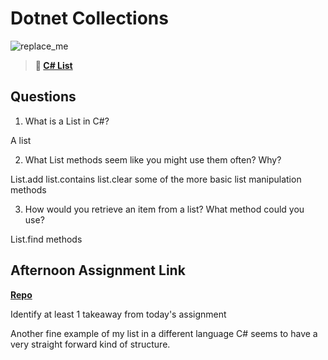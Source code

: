 # Dotnet Collections

![replace_me](https://codeworks.blob.core.windows.net/public/assets/img/illustrations/placeholder.svg)

> **📖 [C# List](https://codeworksacademy.com/fs-student-guide/resources/wk10/02-List-Methods)**

## Questions

1. What is a List in C#?

A list 

2. What List methods seem like you might use them often? Why?

List.add list.contains list.clear some of the more basic list manipulation methods

3. How would you retrieve an item from a list? What method could you use?

List.find methods

## Afternoon Assignment Link

**[Repo](https://github.com/GregBullington/cSharpGregsList)**

Identify at least 1 takeaway from today's assignment

Another fine example of my list in a different language 
C# seems to have a very straight forward kind of structure. 
